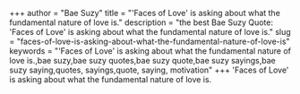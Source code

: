 +++
author = "Bae Suzy"
title = "'Faces of Love' is asking about what the fundamental nature of love is."
description = "the best Bae Suzy Quote: 'Faces of Love' is asking about what the fundamental nature of love is."
slug = "faces-of-love-is-asking-about-what-the-fundamental-nature-of-love-is"
keywords = "'Faces of Love' is asking about what the fundamental nature of love is.,bae suzy,bae suzy quotes,bae suzy quote,bae suzy sayings,bae suzy saying,quotes, sayings,quote, saying, motivation"
+++
'Faces of Love' is asking about what the fundamental nature of love is.
